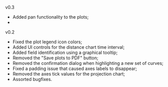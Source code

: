 v0.3
* Added pan functionality to the plots;
* 

v0.2
* Fixed the plot legend icon colors;
* Added UI controls for the distance chart time interval;
* Added field identification using a graphical tooltip;
* Removed the "Save plots to PDF" button;
* Removed the confirmation dialog when highlighting a new set of curves;
* Fixed a padding issue that caused axes labels to disappear;
* Removed the axes tick values for the projection chart;
* Assorted bugfixes.
